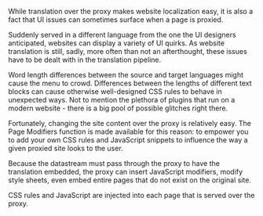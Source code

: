 While translation over the proxy makes website localization easy, it
is also a fact that UI issues can sometimes surface when a page is
proxied.

Suddenly served in a different language from the one the UI designers
anticipated, websites can display a variety of UI quirks. As website
translation is still, sadly, more often than not an afterthought,
these issues have to be dealt with in the translation pipeline.

Word length differences between the source and target languages might
cause the menu to crowd. Differences between the lengths of different
text blocks can cause otherwise well-designed CSS rules to behave in
unexpected ways. Not to mention the plethora of plugins that run on a
modern website - there is a big pool of possible glitches right there.

Fortunately, changing the site content over the proxy is relatively
easy. The Page Modifiers function is made available for this reason:
to empower you to add your own CSS rules and JavaScript snippets to
influence the way a given proxied site looks to the user.

Because the datastream must pass through the proxy to have the
translation embedded, the proxy can insert JavaScript modifiers,
modify style sheets, even embed entire pages that do not exist on the
original site.

CSS rules and JavaScript are injected into each page that is served
over the proxy.

